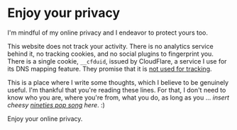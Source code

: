 # Enjoy your privacy
<div id="post">

  I'm mindful of my online privacy and I endeavor to protect yours too.

  This website does not track your activity. There is no analytics service behind it, no tracking cookies, and no social plugins to fingerprint you. There is a single cookie, `__cfduid`, issued by CloudFlare, a service I use for its DNS mapping feature. They promise that it is [not used for tracking](https://support.cloudflare.com/hc/en-us/articles/200170156-What-does-the-CloudFlare-cfduid-cookie-do-).

  This is a place where I write some thoughts, which I believe to be genuinely useful. I'm thankful that you're reading these lines. For that, I don't need to know who you are, where you're from, what you do, as long as you ... _insert cheesy [nineties pop song](https://www.youtube.com/watch?v=0Gl2QnHNpkA) here_. :)

  Enjoy your online privacy.

</div>
